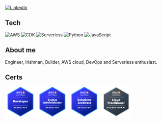[![LinkedIn](https://img.shields.io/badge/LinkedIn-0077B5?style=for-the-badge&logo=linkedin&logoColor=white)](https://www.linkedin.com/in/lorcanoflynn/)


## Tech

![AWS](https://img.shields.io/badge/AWS-orange?style=for-the-badge)
![CDK](https://img.shields.io/badge/CDK-blue?style=for-the-badge)
![Serverless](https://img.shields.io/badge/Serverless-black?style=for-the-badge)
![Python](https://img.shields.io/badge/Python-3776AB?style=for-the-badge&logo=python&logoColor=white)
![JavaScript](https://img.shields.io/badge/Typescript-323330?style=for-the-badge&logo=javascript&logoColor=F7DF1E)


## About me

Engineer, Irishman, Builder, AWS cloud, DevOps and Serverless enthusiast.

## Certs

<a target="_blank" href="https://www.credly.com/badges/1e3bc15f-5f98-4e19-872c-8d9555890836/public_url"><img alt="AWS Certified Developer - Associate" src="https://github.com/lofcodes/lofcodes/blob/main/assets/developer.png" width="100"></a>
<a target="_blank" href="https://www.credly.com/badges/1e1814ce-432f-46fb-b9bd-33d3a2838b1b/public_url"><img alt="AWS Certified SysOps Administrator - Associate" src="https://github.com/lofcodes/lofcodes/blob/main/assets/sysops.png" width="100"></a>
<a target="_blank" href="https://www.credly.com/badges/bb37b33d-49e8-4aff-a5bc-4c7cbf5534c4/public_url"><img alt="AWS Certified Solutions Architect - Associate" src="https://github.com/lofcodes/lofcodes/blob/main/assets/solutions-architect.png" width="100"></a>
<a target="_blank" href="https://www.credly.com/badges/49dce513-f7fa-49b4-b4ee-882628d39707/public_url"><img alt="AWS Certified Cloud Practitioner" src="https://github.com/lofcodes/lofcodes/blob/main/assets/cloud-practitioner.png" width="100">
</a>